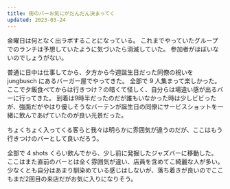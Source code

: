 ```yaml
---
title: 街のバーお気にがだんだん決まってく
updated: 2023-03-24
---
```


金曜日は何となく出ラボすることになっている。
これまでやっていたグループでのランチは予想していたように気づいたら消滅していた。
参加者がほぼいないのでしょうがない。

普通に日中は仕事してから、夕方から今週誕生日だった同僚の祝いを jungbusch にあるバーガー屋でやってきた。
全部で 9 人集まって楽しかった。
ここで夕飯食べてからは行きつけ？の暗くて怪しく、自分らは場違い感が出るバーに行ってきた。
到着は9時半だったのだが誰もいなかった時は少しビビったが、強面だがやはり優しそうなバーテンが誕生日の同僚にサービスショットを一緒に飲んであげていたのが良い光景だった。

ちょくちょく入ってくる客らと我々は明らかに雰囲気が違うのだが、ここはもう行きつけのバーとして良いだろう。

全部で 4 shots くらい飲んでから、少し前に発掘したジャズバーに移動した。
ここはまた直前のバーとは全く雰囲気が違い、店員を含めてこ綺麗な人が多い。
少なくとも自分はあまり馴染めている感じはしないが、落ち着きが良いのでここもまだ2回目の来店だがお気に入りになりそう。
